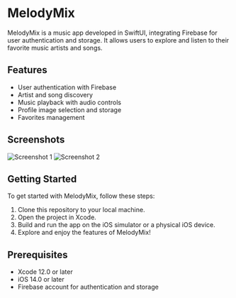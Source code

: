 # MelodyMix

MelodyMix is a music app developed in SwiftUI, integrating Firebase for user authentication and storage. It allows users to explore and listen to their favorite music artists and songs.

## Features

- User authentication with Firebase
- Artist and song discovery
- Music playback with audio controls
- Profile image selection and storage
- Favorites management

## Screenshots

<!-- Add screenshots or demo images of your app here -->
![Screenshot 1](<screenshot_url_1>)
![Screenshot 2](<screenshot_url_2>)
<!-- Add more screenshots as needed -->

## Getting Started

To get started with MelodyMix, follow these steps:

1. Clone this repository to your local machine.
2. Open the project in Xcode.
3. Build and run the app on the iOS simulator or a physical iOS device.
4. Explore and enjoy the features of MelodyMix!

## Prerequisites

- Xcode 12.0 or later
- iOS 14.0 or later
- Firebase account for authentication and storage



